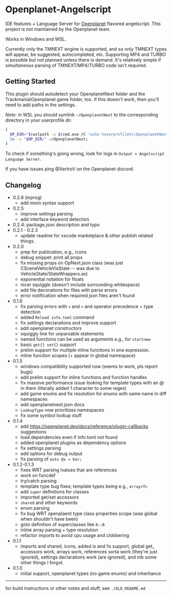 # Openplanet-Angelscript

IDE features + Language Server for [Openplanet](https://openplanet.dev) flavored angelscript.
This project is not maintained by the Openplanet team.

Works in Windows and WSL.

Currently only the TMNEXT engine is supported, and so only TMNEXT types will appear, be suggested, autocompleted, etc.
Supporting MP4 and TURBO is possible but not planned unless there is demand. It's relatively simple if *simultaneous* parsing of TMNEXT/MP4/TURBO code isn't required.

## Getting Started

This plugin should autodetect your OpenplanetNext folder and the Trackmania\Openplanet game folder, too.
If this doesn't work, then you'll need to add paths in the settings.

*Note:* in WSL you should symlink `~/OpenplanetNext` to the corresponding directory in your userprofile dir.
```bash
(
  OP_DIR="$(wslpath -u $(cmd.exe /C 'echo %userprofile%\\OpenplanetNext' 2>&1 | tr -d '\r' | tail -n1))";
  ln -s "$OP_DIR/" ~/OpenplanetNext;
)
```

To check if something's going wrong, look for logs in `Output > Angelscript Language Server`.

If you have issues ping @XertroV on the Openplanet discord.

## Changelog

- 0.2.6 (inprog)
  - add mixin syntax support
- 0.2.5
  - improve settings parsing
  - add interface keyword detection
- 0.2.4: package.json description and typo
- 0.2.1 - 0.2.3
  - update readme for vscode marketplace & other publish related things.
- 0.2.0
  - prep for publication, e.g., icons
  - debug snippet: print all props
  - fix missing props on OpNext.json class (was just CSceneVehicleVisState -- was due to VehicleState/StateWrappers.as)
  - exponential notation for floats
  - nicer squiggle (doesn't include surrounding whitespace)
  - add file decorations for files with parse errors
  - error notification when required json files aren't found
- 0.1.6
  - fix parsing errors with `<` and `>` and operator precedence + type detection
  - added `Reload info.toml` command
  - fix settings declarations and improve support
  - add openplanet constructors
  - squiggly line for unparsable statements
  - named functions can be used as arguments e.g., for `startnew`
  - basic `get{} set{}` support
  - prelim support for multiple inline functions in one expression.
  - inline function scopes (+ appear in global namespace)
- 0.1.5
  - windows compatibility supported now (seems to work, pls report bugs)
  - add prelim support for inline functions and function handles
  - fix massive performance issue looking for template types with an @ in them (literally added 1 character to some regex)
  - add game enums and fix resolution for enums with same name in diff namespaces
  - add openplanetnext.json docs
  - `LookupType` now prioritizes namespaces
  - fix some symbol lookup stuff
- 0.1.4
  - add https://openplanet.dev/docs/reference/plugin-callbacks suggestions
  - load dependencies even if info.toml not found
  - added openplanet plugins as dependency options
  - fix settings parsing
  - add options for debug output
  - fix parsing of `auto @x = bar;`
- 0.1.2-0.1.3
  - fixes WRT parsing lvalues that are references
  - work on funcdef
  - try/catch parsing
  - template type bug fixes; template types being e.g., `array<T>`
  - add `super` definitions for classes
  - imported get/set accessors
  - `shared` and other keywords
  - enum parsing
  - fix bug WRT openplaent type class properties scope (was global when shouldn't have been)
  - goto definition of superclasses like `A::B`
  - inline array parsing + type resolution
  - refactor imports to avoid cpu usage and clobbering
- 0.1.1
  - imports and shared, icons, added is and !is support, global get_ accessors work, arrays work, references sorta work (they're just ignored), settings declarations work (are ignored), and mb some other things I forgot.
- 0.1.0
  - initial support, openplanet types (no game enums) and inheritance

-----

for build instructions or other notes and stuff, see `./OLD_README.md`

